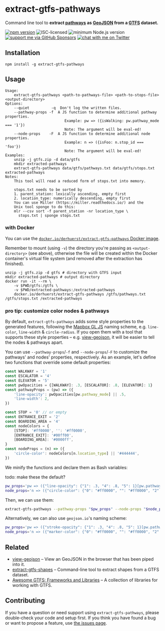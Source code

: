 # extract-gtfs-pathways

Command line tool to **extract [pathways](https://gtfs.org/reference/static#pathwaystxt) as [GeoJSON](https://geojson.org) from a [GTFS](https://gtfs.org) dataset.**

[![npm version](https://img.shields.io/npm/v/extract-gtfs-pathways.svg)](https://www.npmjs.com/package/extract-gtfs-pathways)
![ISC-licensed](https://img.shields.io/github/license/derhuerst/extract-gtfs-pathways.svg)
![minimum Node.js version](https://img.shields.io/node/v/extract-gtfs-pathways.svg)
[![support me via GitHub Sponsors](https://img.shields.io/badge/support%20me-donate-fa7664.svg)](https://github.com/sponsors/derhuerst)
[![chat with me on Twitter](https://img.shields.io/badge/chat%20with%20me-on%20Twitter-1da1f2.svg)](https://twitter.com/derhuerst)


## Installation

```shell
npm install -g extract-gtfs-pathways
```


## Usage

```
Usage:
    extract-gtfs-pathways <path-to-pathways-file> <path-to-stops-file> <output-directory>
Options:
    --quiet          -q  Don't log the written files.
    --pathway-props -f  A JS function to determine additional pathway properties.
                           Example: pw => ({isWalking: pw.pathway_mode === '1'})
                           Note: The argument will be eval-ed!
    --node-props    -F  A JS function to determine additional node properties.
                           Example: n => ({isFoo: n.stop_id === 'foo'})
                           Note: The argument will be eval-ed!
Examples:
    unzip -j gtfs.zip -d data/gtfs
    mkdir extracted-pathways
    extract-gtfs-pathways data/gtfs/pathways.txt data/gtfs/stops.txt extracted-pathways
Notes:
    This tool will read a reduced form of stops.txt into memory.

    stops.txt needs to be sorted by
    1. parent_station: lexically ascending, empty first
    2. location_type: numerically descending, empty first
    You can use Miller (https://miller.readthedocs.io/) and the
    Unix tool sponge to do this:
    mlr --csv sort -f parent_station -nr location_type \
      stops.txt | sponge stops.txt
```

### with Docker

You can use the [`docker.io/derhuerst/extract-gtfs-pathways` Docker image](https://hub.docker.com/r/docker.io/derhuerst/extract-gtfs-pathways).

Remember to mount (using `-v`) the directory you're passing as `<output-directory>` (see above), otherwise the file will be created within the Docker container's virtual file system (and removed after the extraction has finished).

```shell
unzip -j gtfs.zip -d gtfs # directory with GTFS input
mkdir extracted-pathways # output directory
docker run -it --rm \
    -v $PWD/gtfs:/gtfs \
    -v $PWD/extracted-pathways:/extracted-pathways
    docker.io/derhuerst/extract-gtfs-pathways /gtfs/pathways.txt /gtfs/stops.txt /extracted-pathways
```

### pro tip: customize color nodes & pathways

By default, `extract-gtfs-pathways` adds some style properties to the generated features, following the [Mapbox GL JS](https://docs.mapbox.com/mapbox-gl-js/api/) naming scheme, e.g. `line-color`, `line-width` & `circle-radius`. If you open them with a tool that supports these style properties – e.g. [view-geojson](https://npmjs.com/package/view-geojson), it will be easier to tell the nodes & pathways apart.

You can use `--pathway-props`/`-f` and `--node-props`/`-F` to customize the pathways' and nodes' properties, respectively. As an example, let's define two functions that override some default properties:

```js
const WALKWAY = '1'
const ESCALATOR = '4'
const ELEVATOR = '5'
const pwOpacities = {[WALKWAY]: .3, [ESCALATOR]: .8, [ELEVATOR]: 1}
const pathwayProps = (pw) => ({
	'line-opacity': pwOpacities[pw.pathway_mode] || .5,
	'line-width': 2,
})

const STOP = '0' // or empty
const ENTRANCE_EXIT = '2'
const BOARDING_AREA = '4'
const nodeColors = {
    [STOP]: '#ff0000', '': '#ff0000',
    [ENTRANCE_EXIT]: '#00ff00',
    [BOARDING_AREA]: '#0000ff',
}
const nodeProps = (n) => ({
	'circle-color': nodeColors[n.location_type] || '#444444',
})
```

We minify the functions and declare them as Bash variables:

todo: make these the default?

```bash
pw_props='pw => ({"line-opacity": {"1": .3, "4": .8, "5": 1}[pw.pathway_mode] || .5, "line-width": 2})'
node_props='n => ({"circle-color": {"0": "#ff0000", "": "#ff0000", "2": "#00ff00", "4": "#0000ff"}[n.location_type] || "#444444"})'
```

Then, we can use them:

```bash
extract-gtfs-pathways --pathway-props "$pw_props" --node-props "$node_props" gtfs/pathways.txt gtfs/stops.txt out
```

Alternatively, we can also use `geojson.io`'s naming scheme:

```bash
pw_props='pw => ({"stroke-opacity": {"1": .3, "4": .8, "5": 1}[pw.pathway_mode] || .5, "stroke-width": 2})'
node_props='n => ({"marker-color": {"0": "#ff0000", "": "#ff0000", "2": "#00ff00", "4": "#0000ff"}[n.location_type] || "#444444"})'
```

## Related

- [view-geojson](https://github.com/finnp/view-geojson) – View an GeoJSON in the browser that has been piped into it.
- [extract-gtfs-shapes](https://github.com/derhuerst/extract-gtfs-shapes) – Command-line tool to extract shapes from a GTFS dataset.
- [Awesome GTFS: Frameworks and Libraries](https://github.com/andredarcie/awesome-gtfs#frameworks-and-libraries) – A collection of libraries for working with GTFS.


## Contributing

If you have a question or need support using `extract-gtfs-pathways`, please double-check your code and setup first. If you think you have found a bug or want to propose a feature, use [the issues page](https://github.com/derhuerst/extract-gtfs-pathways/issues).
